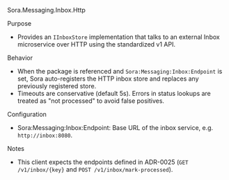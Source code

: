 Sora.Messaging.Inbox.Http

Purpose
- Provides an `IInboxStore` implementation that talks to an external Inbox microservice over HTTP using the standardized v1 API.

Behavior
- When the package is referenced and `Sora:Messaging:Inbox:Endpoint` is set, Sora auto-registers the HTTP inbox store and replaces any previously registered store.
- Timeouts are conservative (default 5s). Errors in status lookups are treated as "not processed" to avoid false positives.

Configuration
- Sora:Messaging:Inbox:Endpoint: Base URL of the inbox service, e.g. `http://inbox:8080`.

Notes
- This client expects the endpoints defined in ADR-0025 (`GET /v1/inbox/{key}` and `POST /v1/inbox/mark-processed`).

